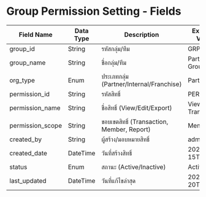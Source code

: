 # Group Permission Setting - Fields

| Field Name        | Data Type | Description                       | Example Value          |
|-------------------|-----------|-----------------------------------|------------------------|
| group_id          | String    | รหัสกลุ่ม/ทีม                    | GRP-001                |
| group_name        | String    | ชื่อกลุ่ม/ทีม                    | Partner Group A        |
| org_type          | Enum      | ประเภทกลุ่ม (Partner/Internal/Franchise) | Partner   |
| permission_id     | String    | รหัสสิทธิ์                        | PERM-01               |
| permission_name   | String    | ชื่อสิทธิ์ (View/Edit/Export)     | View Transaction       |
| permission_scope  | String    | ขอบเขตสิทธิ์ (Transaction, Member, Report) | Member    |
| created_by        | String    | ผู้สร้าง/มอบหมายสิทธิ์           | admin                  |
| created_date      | DateTime  | วันที่สร้างสิทธิ์                 | 2024-03-15T10:00       |
| status            | Enum      | สถานะ (Active/Inactive)           | Active                 |
| last_updated      | DateTime  | วันที่แก้ไขล่าสุด                 | 2024-03-20T09:00       |